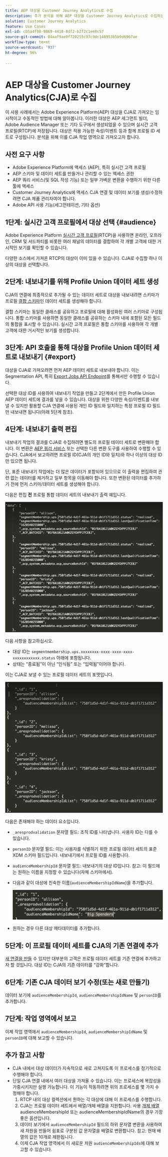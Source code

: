 ```yaml
---
title: AEP 대상을 Customer Journey Analytics로 수집
description: 추가 분석을 위해 AEP 대상을 Customer Journey Analytics로 수집하는 방법에 대해 설명합니다.
solution: Customer Journey Analytics
feature: Use Cases
exl-id: cb5a4f98-9869-4410-8df2-b2f2c1ee8c57
source-git-commit: 04aaf9ae9f720255c97c9dc148953b5b9d6967ae
workflow-type: tm+mt
source-wordcount: '937'
ht-degree: 96%

---
```


# AEP 대상을 Customer Journey Analytics(CJA)로 수집

이 사용 사례에서는 Adobe Experience Platform(AEP) 대상을 CJA로 가져오는 임시적이고 수동적인 방법에 대해 알아봅니다. 이러한 대상은 AEP 세그먼트 빌더, Adobe Audience Manager 또는 기타 도구에서 생성되었을 수 있으며 실시간 고객 프로필(RTCP)에 저장됩니다. 대상은 적용 가능한 속성/이벤트 등과 함께 프로필 ID 세트로 구성됩니다. 분석을 위해 이를 CJA 작업 영역으로 가져오고자 합니다.

## 사전 요구 사항

* Adobe Experience Platform에 액세스 (AEP), 특히 실시간 고객 프로필
* AEP 스키마 및 데이터 세트를 만들거나 관리할 수 있는 액세스 권한
* AEP 쿼리 서비스(및 SQL 작성 기능) 또는 일부 가벼운 변환을 수행하기 위한 다른 툴에 액세스
* Customer Journey Analytics에 액세스 CJA 연결 및 데이터 보기를 생성/수정하려면 CJA 제품 관리자여야 합니다.
* Adobe API 사용 기능(세그먼테이션, 기타 옵션)

## 1단계: 실시간 고객 프로필에서 대상 선택 {#audience}

Adobe Experience Platform [실시간 고객 프로필](https://experienceleague.adobe.com/docs/experience-platform/profile/home.html?lang=kr)(RTCP)을 사용하면 온라인, 오프라인, CRM 및 서드파티를 비롯한 여러 채널의 데이터를 결합하여 각 개별 고객에 대한 거시적인 보기를 확인할 수 있습니다.

다양한 소스에서 가져온 RTCP의 대상이 이미 있을 수 있습니다. CJA로 수집할 하나 이상의 대상을 선택합니다.

## 2단계: 내보내기를 위해 Profile Union 데이터 세트 생성

CJA의 연결에 최종적으로 추가될 수 있는 데이터 세트로 대상을 내보내려면 스키마가 프로필 [결합 스키마](https://experienceleague.adobe.com/docs/experience-platform/profile/union-schemas/union-schema.html?lang=kr#understanding-union-schemas)인 데이터 세트를 생성해야 합니다.

결합 스키마는 동일한 클래스를 공유하고 프로필에 대해 활성화된 여러 스키마로 구성됩니다. 통합 스키마를 사용하면 동일한 클래스를 공유하는 스키마 내에 포함된 모든 필드의 통합을 표시할 수 있습니다. 실시간 고객 프로필은 통합 스키마를 사용하여 각 개별 고객에 대한 거시적인 보기를 생성합니다.

## 3단계: API 호출을 통해 대상을 Profile Union 데이터 세트로 내보내기 {#export}

대상을 CJA로 가져오려면 먼저 AEP 데이터 세트로 내보내야 합니다. 이는 Segmentation API, 특히 [Export Jobs API Endpoint](https://experienceleague.adobe.com/docs/experience-platform/segmentation/api/export-jobs.html?lang=kr)를 통해서만 수행할 수 있습니다.

선택한 대상 ID를 사용하여 내보내기 작업을 만들고 2단계에서 만든 Profile Union AEP 데이터 세트에 결과를 넣을 수 있습니다. 대상을 위한 다양한 속성/이벤트를 내보낼 수 있지만 활용할 CJA 연결에 사용된 개인 ID 필드와 일치하는 특정 프로필 ID 필드만 내보내면 됩니다(아래 5단계 참조).

## 4단계: 내보내기 출력 편집

내보내기 작업의 결과를 CJA로 수집하려면 별도의 프로필 데이터 세트로 변환해야 합니다. 이 변환은 [AEP 쿼리 서비스](https://experienceleague.adobe.com/docs/experience-platform/query/home.html?lang=kr) 또는 선택한 다른 변환 도구를 사용하여 수행할 수 있습니다. CJA에서 보고하려면 프로필 ID(CJA의 개인 ID와 일치)와 하나 이상의 대상 ID만 있으면 됩니다.

단, 표준 내보내기 작업에는 더 많은 데이터가 포함되어 있으므로 이 출력을 편집하여 관련 없는 데이터를 제거하고 일부 항목을 이동해야 합니다. 또한 변환된 데이터를 추가하기 전에 먼저 스키마/데이터 세트를 생성해야 합니다.

다음은 편집 **전** 프로필 통합 데이터 세트의 내보내기 출력 예입니다.

![편집되지 않은 출력](../assets/export-unedited.png)

다음 사항을 참고하십시오.

* 대상 ID는 `segmentmembership.ups.xxxxxxxx-xxxx-xxxx-xxxx-xxxxxxxxxxxx.status` 아래에 포함됩니다.
* 상태는 “종료됨”이 아닌 “인식됨” 또는 “입력됨”이어야 합니다.

이는 CJA로 보낼 수 있는 프로필 데이터 세트의 포맷입니다.

![편집된 출력](../assets/export-edited.png)

다음은 존재해야 하는 데이터 요소입니다.

* `_aresprodvalidation` 문자열 필드: 조직 ID를 나타냅니다. 사용자 ID는 다를 수 있습니다.
* `personID` 문자열 필드: 이는 사용자를 식별하기 위한 프로필 데이터 세트의 표준 XDM 스키마 필드입니다. 내보내기에서 프로필 ID를 사용합니다.
* `audienceMembershipId` 문자열 필드: 내보내기의 대상 ID입니다. 참고: 이 필드에는 원하는 이름을 지정할 수 있습니다(자체 스키마에서).
* 다음과 같이 대상에 친숙한 이름(`audienceMembershipIdName`)을 추가합니다.

   ![친숙한 대상 이름](../assets/audience-name.png)

* 원하는 경우 다른 대상 메타데이터를 추가합니다.

## 5단계: 이 프로필 데이터 세트를 CJA의 기존 연결에 추가

[새 연결을 만들](/help/connections/create-connection.md) 수 있지만 대부분의 고객은 프로필 데이터 세트를 기존 연결에 추가하고자 할 것입니다. 대상 ID는 CJA의 기존 데이터를 “강화”합니다.

## 6단계: 기존 CJA 데이터 보기 수정(또는 새로 만들기)

데이터 보기에 `audienceMembershipId`, `audienceMembershipIdName` 및 `personID`를 추가합니다.

## 7단계: 작업 영역에서 보고

이제 작업 영역에서 `audienceMembershipId`, `audienceMembershipIdName` 및 `personID`에 대해 보고할 수 있습니다.

## 추가 참고 사항

* CJA 내에서 대상 데이터가 지속적으로 새로 고쳐지도록 이 프로세스를 정기적으로 수행해야 합니다.
* 단일 CJA 연결 내에서 여러 대상을 가져올 수 있습니다. 이는 프로세스에 복잡성을 가중시키지만 실행 가능합니다. 이 기능이 작동하려면 위의 프로세스를 몇 가지 수정해야 합니다.
   1. RTCP 내의 대상 컬렉션에서 원하는 각 대상에 대해 이 프로세스를 수행합니다.
   1. CJA는 프로필 데이터 세트에서 배열/개체 배열을 지원합니다. 사용 [개체 배열](https://experienceleague.adobe.com/docs/analytics-platform/using/cja-usecases/object-arrays.html?lang=en) audienceMembershipId 또는 audienceMembershipIdName의 경우 가장 좋은 옵션입니다.
   1. 데이터 보기에서 `audienceMembershipId` 필드의 하위 문자열 변환을 사용하여 새 차원을 만들어 쉼표로 구분된 값 문자열을 배열로 변환합니다. 참고: 현재 배열의 값은 10개로 제한됩니다.
   1. 이제 CJA 작업 영역에서 이 새로운 차원 `audienceMembershipIds`에 대해 보고할 수 있습니다.
